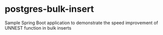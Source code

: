 # postgres-bulk-insert
Sample Spring Boot application to demonstrate the speed improvement of UNNEST function in bulk inserts
